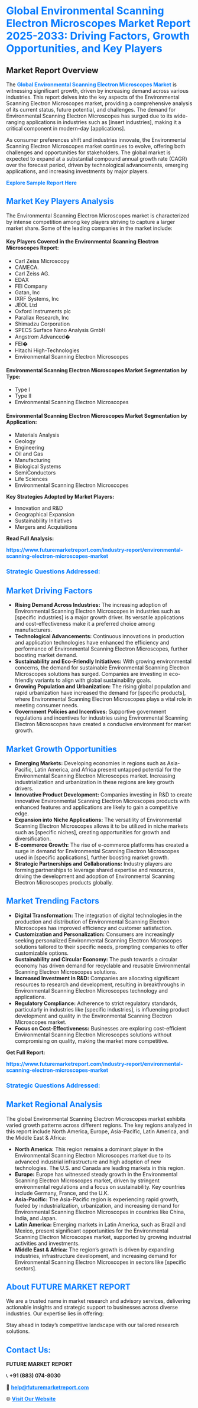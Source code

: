 <h1 style="color: #007BFF;">Global Environmental Scanning Electron Microscopes Market Report 2025-2033: Driving Factors, Growth Opportunities, and Key Players</h1>

<section id="overview">
<h2>Market Report Overview</h2>
<p>The <a href="https://www.futuremarketreport.com/industry-report/environmental-scanning-electron-microscopes-market" style="color: #007BFF; text-decoration: none;"><strong>Global Environmental Scanning Electron Microscopes Market</strong></a> is witnessing significant growth, driven by increasing demand across various industries. This report delves into the key aspects of the Environmental Scanning Electron Microscopes market, providing a comprehensive analysis of its current status, future potential, and challenges. The demand for Environmental Scanning Electron Microscopes has surged due to its wide-ranging applications in industries such as [insert industries], making it a critical component in modern-day [applications].</p>
<p>As consumer preferences shift and industries innovate, the Environmental Scanning Electron Microscopes market continues to evolve, offering both challenges and opportunities for stakeholders. The global market is expected to expand at a substantial compound annual growth rate (CAGR) over the forecast period, driven by technological advancements, emerging applications, and increasing investments by major players.</p>
</section>

<section id="overview">
<p><a href="https://www.futuremarketreport.com/request-sample/reportId=100742" style="color: #007BFF; text-decoration: none;"><strong>Explore Sample Report Here</strong></a></p>
</section>

<section id="key-players">
<h2 style="color: #007BFF;">Market Key Players Analysis</h2>
<p>The Environmental Scanning Electron Microscopes market is characterized by intense competition among key players striving to capture a larger market share. Some of the leading companies in the market include:</p>
<h4>Key Players Covered in the Environmental Scanning Electron Microscopes Report:</h4>
<ul><li>Carl Zeiss Microscopy</li><li>CAMECA.</li><li>Carl Zeiss AG.</li><li>EDAX</li><li>FEI Company</li><li>Gatan, Inc</li><li>IXRF Systems, Inc</li><li>JEOL Ltd</li><li>Oxford Instruments plc</li><li>Parallax Research, Inc</li><li>Shimadzu Corporation</li><li>SPECS Surface Nano Analysis GmbH</li><li>Angstrom Advanced�</li><li>FEI�</li><li>Hitachi High-Technologies</li><li>Environmental Scanning Electron Microscopes</li></ul>
<h4>Environmental Scanning Electron Microscopes Market Segmentation by Type:</h4>
<ul><li>Type I</li><li>Type II</li><li>Environmental Scanning Electron Microscopes</li></ul>

<h4>Environmental Scanning Electron Microscopes Market Segmentation by Application:</h4>
<ul><li>Materials Analysis</li><li>Geology</li><li>Engineering</li><li>Oil and Gas</li><li>Manufacturing</li><li>Biological Systems</li><li>SemiConductors</li><li>Life Sciences</li><li>Environmental Scanning Electron Microscopes</li></ul>
<p><strong>Key Strategies Adopted by Market Players:</strong></p>
<ul>
<li>Innovation and R&D</li>
<li>Geographical Expansion</li>
<li>Sustainability Initiatives</li>
<li>Mergers and Acquisitions</li>
</ul>
</section>

<section>
<p><strong>Read Full Analysis: </strong></p><a href="https://www.futuremarketreport.com/industry-report/environmental-scanning-electron-microscopes-market" style="color: #007BFF; text-decoration: none;"><strong>https://www.futuremarketreport.com/industry-report/environmental-scanning-electron-microscopes-market</strong></a>
<h3 style="color: #007BFF;">Strategic Questions Addressed:</h3>
</section>

<section id="driving-factors">
<h2 style="color: #007BFF;">Market Driving Factors</h2>
<ul>
<li><strong>Rising Demand Across Industries:</strong> The increasing adoption of Environmental Scanning Electron Microscopes in industries such as [specific industries] is a major growth driver. Its versatile applications and cost-effectiveness make it a preferred choice among manufacturers.</li>
<li><strong>Technological Advancements:</strong> Continuous innovations in production and application technologies have enhanced the efficiency and performance of Environmental Scanning Electron Microscopes, further boosting market demand.</li>
<li><strong>Sustainability and Eco-Friendly Initiatives:</strong> With growing environmental concerns, the demand for sustainable Environmental Scanning Electron Microscopes solutions has surged. Companies are investing in eco-friendly variants to align with global sustainability goals.</li>
<li><strong>Growing Population and Urbanization:</strong> The rising global population and rapid urbanization have increased the demand for [specific products], where Environmental Scanning Electron Microscopes plays a vital role in meeting consumer needs.</li>
<li><strong>Government Policies and Incentives:</strong> Supportive government regulations and incentives for industries using Environmental Scanning Electron Microscopes have created a conducive environment for market growth.</li>
</ul>
</section>

<section id="growth-opportunities">
<h2 style="color: #007BFF;">Market Growth Opportunities</h2>
<ul>
<li><strong>Emerging Markets:</strong> Developing economies in regions such as Asia-Pacific, Latin America, and Africa present untapped potential for the Environmental Scanning Electron Microscopes market. Increasing industrialization and urbanization in these regions are key growth drivers.</li>
<li><strong>Innovative Product Development:</strong> Companies investing in R&D to create innovative Environmental Scanning Electron Microscopes products with enhanced features and applications are likely to gain a competitive edge.</li>
<li><strong>Expansion into Niche Applications:</strong> The versatility of Environmental Scanning Electron Microscopes allows it to be utilized in niche markets such as [specific niches], creating opportunities for growth and diversification.</li>
<li><strong>E-commerce Growth:</strong> The rise of e-commerce platforms has created a surge in demand for Environmental Scanning Electron Microscopes used in [specific applications], further boosting market growth.</li>
<li><strong>Strategic Partnerships and Collaborations:</strong> Industry players are forming partnerships to leverage shared expertise and resources, driving the development and adoption of Environmental Scanning Electron Microscopes products globally.</li>
</ul>
</section>

<section id="trending-factors">
<h2 style="color: #007BFF;">Market Trending Factors</h2>
<ul>
<li><strong>Digital Transformation:</strong> The integration of digital technologies in the production and distribution of Environmental Scanning Electron Microscopes has improved efficiency and customer satisfaction.</li>
<li><strong>Customization and Personalization:</strong> Consumers are increasingly seeking personalized Environmental Scanning Electron Microscopes solutions tailored to their specific needs, prompting companies to offer customizable options.</li>
<li><strong>Sustainability and Circular Economy:</strong> The push towards a circular economy has driven demand for recyclable and reusable Environmental Scanning Electron Microscopes solutions.</li>
<li><strong>Increased Investment in R&D:</strong> Companies are allocating significant resources to research and development, resulting in breakthroughs in Environmental Scanning Electron Microscopes technology and applications.</li>
<li><strong>Regulatory Compliance:</strong> Adherence to strict regulatory standards, particularly in industries like [specific industries], is influencing product development and quality in the Environmental Scanning Electron Microscopes market.</li>
<li><strong>Focus on Cost-Effectiveness:</strong> Businesses are exploring cost-efficient Environmental Scanning Electron Microscopes solutions without compromising on quality, making the market more competitive.</li>
</ul>
</section>

<section>
<p><strong>Get Full Report: </strong></p><a href="https://www.futuremarketreport.com/industry-report/environmental-scanning-electron-microscopes-market" style="color: #007BFF; text-decoration: none;"><strong>https://www.futuremarketreport.com/industry-report/environmental-scanning-electron-microscopes-market</strong></a>
<h3 style="color: #007BFF;">Strategic Questions Addressed:</h3>
</section>


<section id="regional-analysis">
<h2 style="color: #007BFF;">Market Regional Analysis</h2>
<p>The global Environmental Scanning Electron Microscopes market exhibits varied growth patterns across different regions. The key regions analyzed in this report include North America, Europe, Asia-Pacific, Latin America, and the Middle East & Africa:</p>
<ul>
<li><strong>North America:</strong> This region remains a dominant player in the Environmental Scanning Electron Microscopes market due to its advanced industrial infrastructure and high adoption of new technologies. The U.S. and Canada are leading markets in this region.</li>
<li><strong>Europe:</strong> Europe has witnessed steady growth in the Environmental Scanning Electron Microscopes market, driven by stringent environmental regulations and a focus on sustainability. Key countries include Germany, France, and the U.K.</li>
<li><strong>Asia-Pacific:</strong> The Asia-Pacific region is experiencing rapid growth, fueled by industrialization, urbanization, and increasing demand for Environmental Scanning Electron Microscopes in countries like China, India, and Japan.</li>
<li><strong>Latin America:</strong> Emerging markets in Latin America, such as Brazil and Mexico, present significant opportunities for the Environmental Scanning Electron Microscopes market, supported by growing industrial activities and investments.</li>
<li><strong>Middle East & Africa:</strong> The region’s growth is driven by expanding industries, infrastructure development, and increasing demand for Environmental Scanning Electron Microscopes in sectors like [specific sectors].</li>
</ul>
</section>

<footer>
<h2 style="color: #007BFF;">About FUTURE MARKET REPORT</h2>
<p>We are a trusted name in market research and advisory services, delivering actionable insights and strategic support to businesses across diverse industries. Our expertise lies in offering:</p>

<p>Stay ahead in today’s competitive landscape with our tailored research solutions.</p>

<h2 style="color: #007BFF;">Contact Us:</h2>
<p><strong>FUTURE MARKET REPORT</strong></p>
<p>📞 <strong>+91 (883) 074-8030</strong></p>
<p>📧 <strong><a href="mailto:help@futuremarketreport.com" style="color: #007BFF;">help@futuremarketreport.com</a></strong></p>
<p>🌐 <strong><a href="https://www.futuremarketreport.com/" style="color: #007BFF;">Visit Our Website</a></strong></p>
</footer>